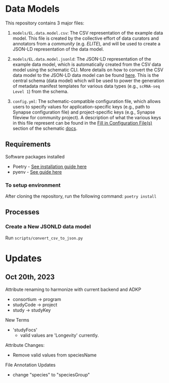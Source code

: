 # Data Models

This repository contains 3 major files:

1. `models/EL.data.model.csv`: The CSV representation of the example data model. This file is created by the collective effort of data curators and annotators from a *community* (e.g. *ELITE*), and will be used to create a JSON-LD representation of the data model.

2. `models/EL.data.model.jsonld`: The JSON-LD representation of the example data model, which is automatically created from the CSV data model using the schematic CLI. More details on how to convert the CSV data model to the JSON-LD data model can be found [here](https://sage-schematic.readthedocs.io/en/develop/cli_reference.html#schematic-schema-convert). This is the central schema (data model) which will be used to power the generation of metadata manifest templates for various data types (e.g., `scRNA-seq Level 1`) from the schema.

3. `config.yml`: The schematic-compatible configuration file, which allows users to specify values for application-specific keys (e.g., path to Synapse configuration file) and project-specific keys (e.g., Synapse fileview for community project). A description of what the various keys in this file represent can be found in the [Fill in Configuration File(s)](https://sage-schematic.readthedocs.io/en/develop/README.html#fill-in-configuration-file-s) section of the schematic [docs](https://sage-schematic.readthedocs.io/en/develop/index.html).

## Requirements

Software packages installed

- Poetry - [See installation guide here](https://python-poetry.org/docs/)
- pyenv - [See guide here](https://github.com/pyenv/pyenv)

### To setup environment

After cloning the repository, run the following command:
```poetry install```

## Processes

### Create a New JSONLD data model

Run `scripts/convert_csv_to_json.py`

# Updates

## Oct 20th, 2023
Attribute renaming to harmonize with current backend and ADKP
- consortium -> program
- studyCode -> project
- study -> studyKey

New Terms
- 'studyFocs'
    - valid values are 'Longevity' currently. 

Attribute Changes: 
- Remove valid values from speciesName

File Annotation Updates
- change "species" to "speciesGroup"

